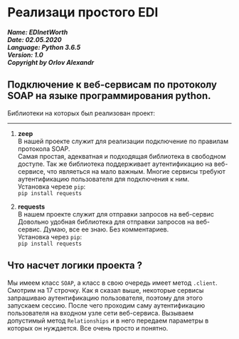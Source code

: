 
# Реализаци простого EDI

***Name: EDInetWorth***<br>
***Date: 02.05.2020***<br>
***Language: Python 3.6.5***<br>
***Version: 1.0***<br>
***Copyright by Orlov Alexandr***<br>



Подключение к веб-сервисам по протоколу SOAP на языке программирования python.
-----------------------------------------------------------------------------------------------

Библиотеки на которых был реализован проект:
<hr>

1. **zeep** <br>
В нашей проекте служит для реализации подключение по правилам протокола SOAP.<br>
Самая простая, адекватная и подходящая библиотека в свободном доступе. Так же библиотека поддерживает аутентификацию на веб-сервисе, что являеться на мало важным. Многие сервисы требуют аутентификацию пользователя для подключения к ним.<br>
Установка черезе `pip`:<br>
`pip install requests`<br>

2. **requests** <br>
В нашем проекте служит для отправки запросов на веб-сервис<br>
Довольно удобная библиотека для отправки запросов на веб-сервис. Думаю, все ее знаю. Без комментариев.<br>
Установка через `pip`:<br>
`pip install requests`<br>

Что насчет логики проекта ?
-----------------------------------------------
Мы имеем класс `SOAP`, а класс в свою очередь имеет метод `.client`.
Смотрим на 17 строчку. Как я сказал выше, некоторые сервисы запрашиваю аутентификацию пользователя, поэтому для этого запускаем сессию. После чего проходим саму аутентификацию пользователя на входном узле сети веб-сервиса. Вызываем допустимый метод `Relationships` и в него передаем параметры в которых он нуждается. Все очень просто и понятно.
